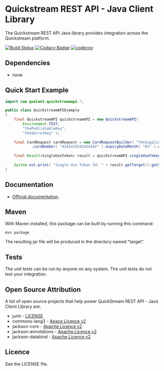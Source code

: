 # Quickstream REST API - Java Client Library 

The Quickstream REST API Java library provides integration across the Quickstream platform.

[![Build Status](https://travis-ci.org/seanobjames/quickstreamapi-java.svg?branch=master)](https://travis-ci.org/seanobjames/quickstreamapi-java) [![Codacy Badge](https://api.codacy.com/project/badge/Grade/f2b8d03bec4d482ca969c0e3f2354a93)](https://www.codacy.com/app/seanobjames/quickstreamapi-java?utm_source=github.com&amp;utm_medium=referral&amp;utm_content=seanobjames/quickstreamapi-java&amp;utm_campaign=Badge_Grade) [![codecov](https://codecov.io/gh/seanobjames/quickstreamapi-java/branch/master/graph/badge.svg)](https://codecov.io/gh/seanobjames/quickstreamapi-java)

## Dependencies

* none

## Quick Start Example

```java
import com.qvalent.quickstreamapi.*;

public class QuickstreamAPIExample
{
    final QuickstreamAPI quickstreamAPI = new QuickstreamAPI(
        Environment.TEST, 
        "thePublishableKey",
        "theSecretKey" );
        
    final CardRequest cardRequest = new CardRequestBuilder( "theSupplierCode" )
            .cardNumber( "4242424242424242" ).expiryDateMonth( "01" ).expiryDateYear( "2050" ).build()
            
    final Result<SingleUseToken> result = quickstreamAPI.singleUseTokens().generate( cardRequest );
    
    System.out.print( "Single Use Token Id: " + result.getTarget().getSingleUseTokenId() );
}
```

## Documentation

* [Official documentation](https://quickstream.westpac.com.au/docs/quickstreamapi/v1/).

## Maven

With Maven installed, this package can be built by running this command:

`mvn package`

The resulting jar file will be produced in the directory named "target".

## Tests

The unit tests can be run by anyone on any system. The unit tests do not test your integration. 

## Open Source Attribution

A list of open source projects that help power QuickStream REST API - Java Client Library are:

* junit - [LICENSE](https://github.com/junit-team/junit5/blob/master/LICENSE.md)
* commons-lang3 - [Apace Licence v2](https://github.com/apache/commons-lang/blob/master/LICENSE.txt)
* jackson-core - [Apache Licence v2](http://www.apache.org/licenses/LICENSE-2.0)
* jackson-annotations - [Apache Licence v2](http://www.apache.org/licenses/LICENSE-2.0)
* jackson-databind - [Apache Licence v2](http://www.apache.org/licenses/LICENSE-2.0)

## Licence

See the LICENSE file.

